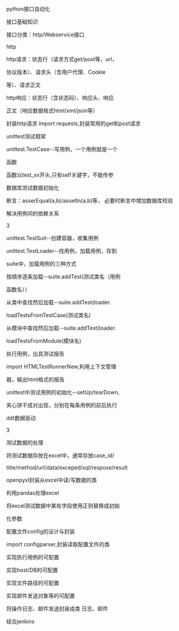 

python接口自动化

接口基础知识

接口分类：http/Webservice接口

http

http请求：状态行（请求方式get/post等，url，

协议版本）、请求头（含用户代理、Cookie

等）、请求正文

http响应：状态行（含状态码）、响应头、响应

正文（响应数据格式html/xml/json等）

封装http请求 import requests,封装常用的get和post请求

unittest测试框架

unittest.TestCase--写用例，一个用例就是一个

函数

函数以test\_xx开头,只有self关键字，不能传参

数据库测试数据初始化

断言：asserEqual\(a,b\)/assetIn\(a,b\)等， 必要时断言中增加数据库校验

解决用例间的依赖关系

3

unittest.TestSuit--创建容器，收集用例

unittest.TestLoader--找用例，加载用例，存到

suite中，加载用例的三种方式

按顺序逐条加载--suite.addTest\(测试类名（用例

函数名））

从类中查找然后加载--suite.addTest\(loader.

loadTestsFromTestCase\(测试类名\)

从模块中查找然后加载--suite.addTest\(loader.

loadTestsFromModule\(模块名\)

执行用例，出具测试报告

import HTMLTestRunnerNew,利用上下文管理

器，输出html格式的报告

unittest中测试用例的初始化--setUp/tearDown,

夹心饼干成对出现，分别在每条用例的前后执行

ddt数据驱动

3

测试数据的处理

将测试数据存放在excel中，通常存放case\_id/

title/method/url/data/exceped/sql/respose/result

openpyxl封装从excel中读/写数据的类

利用pandas处理excel

将excel测试数据中某些字段使用正则替换成初始

化参数

配置文件config的设计与封装

import configparser,封装读取配置文件的类

实现执行用例的可配置

实现host/DB的可配置

实现文件路径的可配置

实现邮件发送对象等的可配置

将操作日志、邮件发送封装成类 日志、邮件

结合jenkins

